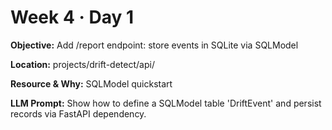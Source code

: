 # Week 4 · Day 1

**Objective:** Add /report endpoint: store events in SQLite via SQLModel

**Location:** projects/drift-detect/api/

**Resource & Why:** SQLModel quickstart

**LLM Prompt:** Show how to define a SQLModel table 'DriftEvent' and persist records via FastAPI dependency.
